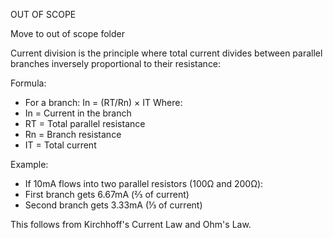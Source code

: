 OUT OF SCOPE

Move to out of scope folder

Current division is the principle where total current divides between parallel branches inversely proportional to their resistance:

Formula:
- For a branch: In = (RT/Rn) × IT
Where:
- In = Current in the branch
- RT = Total parallel resistance
- Rn = Branch resistance
- IT = Total current

Example:
- If 10mA flows into two parallel resistors (100Ω and 200Ω):
- First branch gets 6.67mA (⅔ of current)
- Second branch gets 3.33mA (⅓ of current)

This follows from Kirchhoff's Current Law and Ohm's Law.
